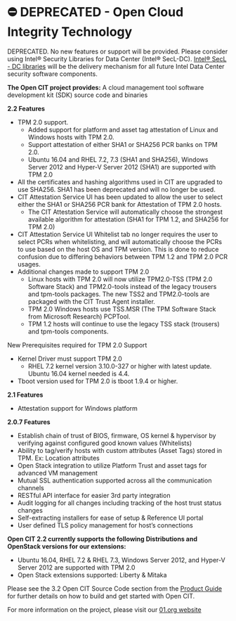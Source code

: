 # ⛔️ DEPRECATED - Open Cloud Integrity Technology

DEPRECATED. No new features or support will be provided. Please consider using Intel® Security Libraries for Data Center (Intel® SecL-DC). [Intel® SecL - DC libraries](https://01.org/intel-secl) will be the delivery mechanism for all future Intel Data Center security software components.

**The Open CIT project provides:** A cloud management tool software development kit (SDK) source code and binaries


**2.2 Features**

* TPM 2.0 support. 
    * Added support for platform and asset tag attestation of Linux and Windows hosts with TPM 2.0.
    * Support attestation of either SHA1 or SHA256 PCR banks on TPM 2.0.
    * Ubuntu 16.04 and RHEL 7.2, 7.3 (SHA1 and SHA256), Windows Server 2012 and Hyper-V Server 2012 (SHA1) are supported with TPM 2.0
* All the certificates and hashing algorithms used in CIT are upgraded to use SHA256.  SHA1 has been deprecated and will no longer be used.
* CIT Attestation Service UI has been updated to allow the user to select either the SHA1 or SHA256 PCR bank for Attestation of TPM 2.0 hosts.
    * The CIT  Attestation Service will automatically choose the strongest available algorithm for attestation (SHA1 for TPM 1.2, and SHA256 for TPM 2.0)
* CIT Attestation Service UI Whitelist tab no longer requires the user to select PCRs when whitelisting, and will automatically choose the PCRs to use based on the host OS and TPM version.  This is done to reduce confusion due to differing behaviors between TPM 1.2 and TPM 2.0 PCR usages.
* Additional changes made to support TPM 2.0
    * Linux hosts with TPM 2.0 will now utilize TPM2.0-TSS (TPM 2.0 Software Stack) and TPM2.0-tools instead of the legacy trousers and tpm-tools packages. The new TSS2 and TPM2.0-tools are packaged with the CIT Trust Agent installer.
    * TPM 2.0 Windows hosts use TSS.MSR (The TPM Software Stack from Microsoft Research) PCPTool.
    * TPM 1.2 hosts will continue to use the legacy TSS stack (trousers) and tpm-tools components.


New Prerequisites required for TPM 2.0 Support
              
* Kernel Driver must support TPM 2.0
    * RHEL 7.2 kernel version 3.10.0-327 or higher with latest update. Ubuntu 16.04 kernel needed is 4.4.
* Tboot version used for TPM 2.0 is tboot 1.9.4 or higher.

**2.1 Features**

* Attestation support for Windows platform 

**2.0.7 Features**

* Establish chain of trust of BIOS, firmware, OS kernel & hypervisor by verifying against configured good known values (Whitelists)
* Ability to tag/verify hosts with custom attributes (Asset Tags) stored in TPM. Ex: Location attributes
* Open Stack integration to utilize Platform Trust and asset tags for advanced VM management
* Mutual SSL authentication supported across all the communication channels
* RESTful API interface for easier 3rd party integration
* Audit logging for all changes including tracking of the host trust status changes
* Self-extracting installers for ease of setup & Reference UI portal
* User defined TLS policy management for host’s connections 



**Open CIT 2.2 currently supports the following Distributions and OpenStack versions for our extensions:**

* Ubuntu 16.04, RHEL 7.2 & RHEL 7.3, Windows Server 2012, and Hyper-V Server 2012 are supported with TPM 2.0
* Open Stack extensions supported:  Liberty & Mitaka

Please see the 3.2 Open CIT Source Code section from the [Product Guide](https://github.com/opencit/opencit/wiki/Open-CIT-2.2-Product-Guide) for further details on how to build and get started with Open CIT.


For more information on the project, please visit our [01.org website](https://01.org/opencit)
